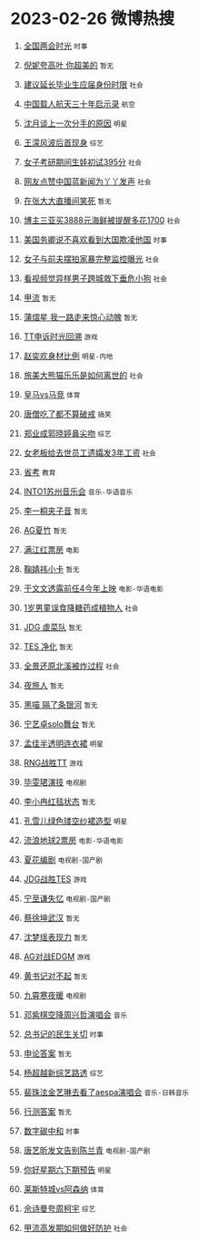 # 2023-02-26 微博热搜 
1. [全国两会时光](https://m.weibo.cn/search?containerid=100103type%3D1%26t%3D10%26q%3D%23%E5%85%A8%E5%9B%BD%E4%B8%A4%E4%BC%9A%E6%97%B6%E5%85%89%23&stream_entry_id=51&isnewpage=1&extparam=seat%3D1%26stream_entry_id%3D51%26filter_type%3Drealtimehot%26pos%3D0%26cate%3D10103%26dgr%3D0%26c_type%3D51%26display_time%3D1677356517%26pre_seqid%3D167735651768203134141&luicode=10000011&lfid=106003type%3D25%26t%3D3%26disable_hot%3D1%26filter_type%3Drealtimehot) `时事` 

2. [倪妮夸高叶 你超美的](https://m.weibo.cn/search?containerid=100103type%3D1%26t%3D10%26q%3D%E5%80%AA%E5%A6%AE%E5%A4%B8%E9%AB%98%E5%8F%B6+%E4%BD%A0%E8%B6%85%E7%BE%8E%E7%9A%84&stream_entry_id=31&isnewpage=1&extparam=seat%3D1%26q%3D%25E5%2580%25AA%25E5%25A6%25AE%25E5%25A4%25B8%25E9%25AB%2598%25E5%258F%25B6%2520%25E4%25BD%25A0%25E8%25B6%2585%25E7%25BE%258E%25E7%259A%2584%26dgr%3D0%26realpos%3D1%26pos%3D0%26filter_type%3Drealtimehot%26band_rank%3D1%26flag%3D16%26lcate%3D5001%26c_type%3D31%26stream_entry_id%3D31%26cate%3D5001%26display_time%3D1677356517%26pre_seqid%3D167735651768203134141&luicode=10000011&lfid=106003type%3D25%26t%3D3%26disable_hot%3D1%26filter_type%3Drealtimehot) `暂无` 

3. [建议延长毕业生应届身份时限](https://m.weibo.cn/search?containerid=100103type%3D1%26t%3D10%26q%3D%23%E5%BB%BA%E8%AE%AE%E5%BB%B6%E9%95%BF%E6%AF%95%E4%B8%9A%E7%94%9F%E5%BA%94%E5%B1%8A%E8%BA%AB%E4%BB%BD%E6%97%B6%E9%99%90%23&stream_entry_id=31&isnewpage=1&extparam=seat%3D1%26q%3D%2523%25E5%25BB%25BA%25E8%25AE%25AE%25E5%25BB%25B6%25E9%2595%25BF%25E6%25AF%2595%25E4%25B8%259A%25E7%2594%259F%25E5%25BA%2594%25E5%25B1%258A%25E8%25BA%25AB%25E4%25BB%25BD%25E6%2597%25B6%25E9%2599%2590%2523%26dgr%3D0%26realpos%3D2%26pos%3D1%26filter_type%3Drealtimehot%26band_rank%3D2%26flag%3D0%26lcate%3D5001%26c_type%3D31%26stream_entry_id%3D31%26cate%3D5001%26display_time%3D1677356517%26pre_seqid%3D167735651768203134141&luicode=10000011&lfid=106003type%3D25%26t%3D3%26disable_hot%3D1%26filter_type%3Drealtimehot) `社会` 

4. [中国载人航天三十年启示录](https://m.weibo.cn/search?containerid=100103type%3D1%26t%3D10%26q%3D%23%E4%B8%AD%E5%9B%BD%E8%BD%BD%E4%BA%BA%E8%88%AA%E5%A4%A9%E4%B8%89%E5%8D%81%E5%B9%B4%E5%90%AF%E7%A4%BA%E5%BD%95%23&stream_entry_id=31&isnewpage=1&extparam=seat%3D1%26q%3D%2523%25E4%25B8%25AD%25E5%259B%25BD%25E8%25BD%25BD%25E4%25BA%25BA%25E8%2588%25AA%25E5%25A4%25A9%25E4%25B8%2589%25E5%258D%2581%25E5%25B9%25B4%25E5%2590%25AF%25E7%25A4%25BA%25E5%25BD%2595%2523%26dgr%3D0%26realpos%3D3%26pos%3D2%26filter_type%3Drealtimehot%26band_rank%3D3%26flag%3D0%26lcate%3D5001%26c_type%3D31%26stream_entry_id%3D31%26cate%3D5001%26display_time%3D1677356517%26pre_seqid%3D167735651768203134141&luicode=10000011&lfid=106003type%3D25%26t%3D3%26disable_hot%3D1%26filter_type%3Drealtimehot) `航空` 

5. [沈月谈上一次分手的原因](https://m.weibo.cn/search?containerid=100103type%3D1%26t%3D10%26q%3D%23%E6%B2%88%E6%9C%88%E8%B0%88%E4%B8%8A%E4%B8%80%E6%AC%A1%E5%88%86%E6%89%8B%E7%9A%84%E5%8E%9F%E5%9B%A0%23&stream_entry_id=31&isnewpage=1&extparam=seat%3D1%26q%3D%2523%25E6%25B2%2588%25E6%259C%2588%25E8%25B0%2588%25E4%25B8%258A%25E4%25B8%2580%25E6%25AC%25A1%25E5%2588%2586%25E6%2589%258B%25E7%259A%2584%25E5%258E%259F%25E5%259B%25A0%2523%26dgr%3D0%26realpos%3D4%26pos%3D3%26filter_type%3Drealtimehot%26band_rank%3D4%26flag%3D0%26lcate%3D5001%26c_type%3D31%26stream_entry_id%3D31%26cate%3D5001%26display_time%3D1677356517%26pre_seqid%3D167735651768203134141&luicode=10000011&lfid=106003type%3D25%26t%3D3%26disable_hot%3D1%26filter_type%3Drealtimehot) `明星` 

6. [王濛风波后首现身](https://m.weibo.cn/search?containerid=100103type%3D1%26t%3D10%26q%3D%23%E7%8E%8B%E6%BF%9B%E9%A3%8E%E6%B3%A2%E5%90%8E%E9%A6%96%E7%8E%B0%E8%BA%AB%23&stream_entry_id=31&isnewpage=1&extparam=seat%3D1%26q%3D%2523%25E7%258E%258B%25E6%25BF%259B%25E9%25A3%258E%25E6%25B3%25A2%25E5%2590%258E%25E9%25A6%2596%25E7%258E%25B0%25E8%25BA%25AB%2523%26dgr%3D0%26realpos%3D5%26pos%3D4%26filter_type%3Drealtimehot%26band_rank%3D5%26flag%3D0%26lcate%3D5001%26c_type%3D31%26stream_entry_id%3D31%26cate%3D5001%26display_time%3D1677356517%26pre_seqid%3D167735651768203134141&luicode=10000011&lfid=106003type%3D25%26t%3D3%26disable_hot%3D1%26filter_type%3Drealtimehot) `综艺` 

7. [女子考研期间生娃初试395分](https://m.weibo.cn/search?containerid=100103type%3D1%26t%3D10%26q%3D%23%E5%A5%B3%E5%AD%90%E8%80%83%E7%A0%94%E6%9C%9F%E9%97%B4%E7%94%9F%E5%A8%83%E5%88%9D%E8%AF%95395%E5%88%86%23&stream_entry_id=31&isnewpage=1&extparam=seat%3D1%26q%3D%2523%25E5%25A5%25B3%25E5%25AD%2590%25E8%2580%2583%25E7%25A0%2594%25E6%259C%259F%25E9%2597%25B4%25E7%2594%259F%25E5%25A8%2583%25E5%2588%259D%25E8%25AF%2595395%25E5%2588%2586%2523%26dgr%3D0%26realpos%3D6%26pos%3D5%26filter_type%3Drealtimehot%26band_rank%3D6%26flag%3D0%26lcate%3D5001%26c_type%3D31%26stream_entry_id%3D31%26cate%3D5001%26display_time%3D1677356517%26pre_seqid%3D167735651768203134141&luicode=10000011&lfid=106003type%3D25%26t%3D3%26disable_hot%3D1%26filter_type%3Drealtimehot) `社会` 

8. [网友点赞中国蓝新闻为丫丫发声](https://m.weibo.cn/search?containerid=100103type%3D1%26t%3D10%26q%3D%23%E7%BD%91%E5%8F%8B%E7%82%B9%E8%B5%9E%E4%B8%AD%E5%9B%BD%E8%93%9D%E6%96%B0%E9%97%BB%E4%B8%BA%E4%B8%AB%E4%B8%AB%E5%8F%91%E5%A3%B0%23&stream_entry_id=31&isnewpage=1&extparam=seat%3D1%26q%3D%2523%25E7%25BD%2591%25E5%258F%258B%25E7%2582%25B9%25E8%25B5%259E%25E4%25B8%25AD%25E5%259B%25BD%25E8%2593%259D%25E6%2596%25B0%25E9%2597%25BB%25E4%25B8%25BA%25E4%25B8%25AB%25E4%25B8%25AB%25E5%258F%2591%25E5%25A3%25B0%2523%26dgr%3D0%26realpos%3D7%26pos%3D6%26filter_type%3Drealtimehot%26band_rank%3D7%26flag%3D0%26lcate%3D5001%26c_type%3D31%26stream_entry_id%3D31%26cate%3D5001%26display_time%3D1677356517%26pre_seqid%3D167735651768203134141&luicode=10000011&lfid=106003type%3D25%26t%3D3%26disable_hot%3D1%26filter_type%3Drealtimehot) `社会` 

9. [在张大大直播间笑死](https://m.weibo.cn/search?containerid=100103type%3D1%26t%3D10%26q%3D%E5%9C%A8%E5%BC%A0%E5%A4%A7%E5%A4%A7%E7%9B%B4%E6%92%AD%E9%97%B4%E7%AC%91%E6%AD%BB&stream_entry_id=31&isnewpage=1&extparam=seat%3D1%26q%3D%25E5%259C%25A8%25E5%25BC%25A0%25E5%25A4%25A7%25E5%25A4%25A7%25E7%259B%25B4%25E6%2592%25AD%25E9%2597%25B4%25E7%25AC%2591%25E6%25AD%25BB%26dgr%3D0%26realpos%3D8%26pos%3D7%26filter_type%3Drealtimehot%26band_rank%3D8%26flag%3D0%26lcate%3D5001%26c_type%3D31%26stream_entry_id%3D31%26cate%3D5001%26display_time%3D1677356517%26pre_seqid%3D167735651768203134141&luicode=10000011&lfid=106003type%3D25%26t%3D3%26disable_hot%3D1%26filter_type%3Drealtimehot) `暂无` 

10. [博主三亚买3888元海鲜被提醒多花1700](https://m.weibo.cn/search?containerid=100103type%3D1%26t%3D10%26q%3D%23%E5%8D%9A%E4%B8%BB%E4%B8%89%E4%BA%9A%E4%B9%B03888%E5%85%83%E6%B5%B7%E9%B2%9C%E8%A2%AB%E6%8F%90%E9%86%92%E5%A4%9A%E8%8A%B11700%23&stream_entry_id=31&isnewpage=1&extparam=seat%3D1%26q%3D%2523%25E5%258D%259A%25E4%25B8%25BB%25E4%25B8%2589%25E4%25BA%259A%25E4%25B9%25B03888%25E5%2585%2583%25E6%25B5%25B7%25E9%25B2%259C%25E8%25A2%25AB%25E6%258F%2590%25E9%2586%2592%25E5%25A4%259A%25E8%258A%25B11700%2523%26dgr%3D0%26realpos%3D9%26pos%3D8%26filter_type%3Drealtimehot%26band_rank%3D9%26flag%3D0%26lcate%3D5001%26c_type%3D31%26stream_entry_id%3D31%26cate%3D5001%26display_time%3D1677356517%26pre_seqid%3D167735651768203134141&luicode=10000011&lfid=106003type%3D25%26t%3D3%26disable_hot%3D1%26filter_type%3Drealtimehot) `社会` 

11. [美国务卿说不喜欢看到大国欺凌他国](https://m.weibo.cn/search?containerid=100103type%3D1%26t%3D10%26q%3D%23%E7%BE%8E%E5%9B%BD%E5%8A%A1%E5%8D%BF%E8%AF%B4%E4%B8%8D%E5%96%9C%E6%AC%A2%E7%9C%8B%E5%88%B0%E5%A4%A7%E5%9B%BD%E6%AC%BA%E5%87%8C%E4%BB%96%E5%9B%BD%23&stream_entry_id=31&isnewpage=1&extparam=seat%3D1%26q%3D%2523%25E7%25BE%258E%25E5%259B%25BD%25E5%258A%25A1%25E5%258D%25BF%25E8%25AF%25B4%25E4%25B8%258D%25E5%2596%259C%25E6%25AC%25A2%25E7%259C%258B%25E5%2588%25B0%25E5%25A4%25A7%25E5%259B%25BD%25E6%25AC%25BA%25E5%2587%258C%25E4%25BB%2596%25E5%259B%25BD%2523%26dgr%3D0%26realpos%3D10%26pos%3D9%26filter_type%3Drealtimehot%26band_rank%3D10%26flag%3D0%26lcate%3D5001%26c_type%3D31%26stream_entry_id%3D31%26cate%3D5001%26display_time%3D1677356517%26pre_seqid%3D167735651768203134141&luicode=10000011&lfid=106003type%3D25%26t%3D3%26disable_hot%3D1%26filter_type%3Drealtimehot) `时事` 

12. [女子与前夫摆拍家暴完整监控曝光](https://m.weibo.cn/search?containerid=100103type%3D1%26t%3D10%26q%3D%23%E5%A5%B3%E5%AD%90%E4%B8%8E%E5%89%8D%E5%A4%AB%E6%91%86%E6%8B%8D%E5%AE%B6%E6%9A%B4%E5%AE%8C%E6%95%B4%E7%9B%91%E6%8E%A7%E6%9B%9D%E5%85%89%23&stream_entry_id=31&isnewpage=1&extparam=seat%3D1%26q%3D%2523%25E5%25A5%25B3%25E5%25AD%2590%25E4%25B8%258E%25E5%2589%258D%25E5%25A4%25AB%25E6%2591%2586%25E6%258B%258D%25E5%25AE%25B6%25E6%259A%25B4%25E5%25AE%258C%25E6%2595%25B4%25E7%259B%2591%25E6%258E%25A7%25E6%259B%259D%25E5%2585%2589%2523%26dgr%3D0%26realpos%3D11%26pos%3D10%26filter_type%3Drealtimehot%26band_rank%3D11%26flag%3D0%26lcate%3D5001%26c_type%3D31%26stream_entry_id%3D31%26cate%3D5001%26display_time%3D1677356517%26pre_seqid%3D167735651768203134141&luicode=10000011&lfid=106003type%3D25%26t%3D3%26disable_hot%3D1%26filter_type%3Drealtimehot) `社会` 

13. [看视频觉异样男子跨城救下垂危小狗](https://m.weibo.cn/search?containerid=100103type%3D1%26t%3D10%26q%3D%23%E7%9C%8B%E8%A7%86%E9%A2%91%E8%A7%89%E5%BC%82%E6%A0%B7%E7%94%B7%E5%AD%90%E8%B7%A8%E5%9F%8E%E6%95%91%E4%B8%8B%E5%9E%82%E5%8D%B1%E5%B0%8F%E7%8B%97%23&stream_entry_id=31&isnewpage=1&extparam=seat%3D1%26q%3D%2523%25E7%259C%258B%25E8%25A7%2586%25E9%25A2%2591%25E8%25A7%2589%25E5%25BC%2582%25E6%25A0%25B7%25E7%2594%25B7%25E5%25AD%2590%25E8%25B7%25A8%25E5%259F%258E%25E6%2595%2591%25E4%25B8%258B%25E5%259E%2582%25E5%258D%25B1%25E5%25B0%258F%25E7%258B%2597%2523%26dgr%3D0%26realpos%3D12%26pos%3D11%26filter_type%3Drealtimehot%26band_rank%3D12%26flag%3D0%26lcate%3D5001%26c_type%3D31%26stream_entry_id%3D31%26cate%3D5001%26display_time%3D1677356517%26pre_seqid%3D167735651768203134141&luicode=10000011&lfid=106003type%3D25%26t%3D3%26disable_hot%3D1%26filter_type%3Drealtimehot) `社会` 

14. [甲流](https://m.weibo.cn/search?containerid=100103type%3D1%26t%3D10%26q%3D%23%E7%94%B2%E6%B5%81%23&stream_entry_id=31&isnewpage=1&extparam=seat%3D1%26q%3D%2523%25E7%2594%25B2%25E6%25B5%2581%2523%26dgr%3D0%26realpos%3D13%26pos%3D12%26filter_type%3Drealtimehot%26band_rank%3D13%26flag%3D0%26lcate%3D5001%26c_type%3D31%26stream_entry_id%3D31%26cate%3D5001%26display_time%3D1677356517%26pre_seqid%3D167735651768203134141&luicode=10000011&lfid=106003type%3D25%26t%3D3%26disable_hot%3D1%26filter_type%3Drealtimehot) `暂无` 

15. [蒲熠星 我一路走来惊心动魄](https://m.weibo.cn/search?containerid=100103type%3D1%26t%3D10%26q%3D%E8%92%B2%E7%86%A0%E6%98%9F+%E6%88%91%E4%B8%80%E8%B7%AF%E8%B5%B0%E6%9D%A5%E6%83%8A%E5%BF%83%E5%8A%A8%E9%AD%84&stream_entry_id=31&isnewpage=1&extparam=seat%3D1%26q%3D%25E8%2592%25B2%25E7%2586%25A0%25E6%2598%259F%2520%25E6%2588%2591%25E4%25B8%2580%25E8%25B7%25AF%25E8%25B5%25B0%25E6%259D%25A5%25E6%2583%258A%25E5%25BF%2583%25E5%258A%25A8%25E9%25AD%2584%26dgr%3D0%26realpos%3D14%26pos%3D13%26filter_type%3Drealtimehot%26band_rank%3D14%26flag%3D0%26lcate%3D5001%26c_type%3D31%26stream_entry_id%3D31%26cate%3D5001%26display_time%3D1677356517%26pre_seqid%3D167735651768203134141&luicode=10000011&lfid=106003type%3D25%26t%3D3%26disable_hot%3D1%26filter_type%3Drealtimehot) `暂无` 

16. [TT申诉时光回溯](https://m.weibo.cn/search?containerid=100103type%3D1%26t%3D10%26q%3D%23TT%E7%94%B3%E8%AF%89%E6%97%B6%E5%85%89%E5%9B%9E%E6%BA%AF%23&stream_entry_id=31&isnewpage=1&extparam=seat%3D1%26q%3D%2523TT%25E7%2594%25B3%25E8%25AF%2589%25E6%2597%25B6%25E5%2585%2589%25E5%259B%259E%25E6%25BA%25AF%2523%26dgr%3D0%26realpos%3D15%26pos%3D14%26filter_type%3Drealtimehot%26band_rank%3D15%26flag%3D0%26lcate%3D5001%26c_type%3D31%26stream_entry_id%3D31%26cate%3D5001%26display_time%3D1677356517%26pre_seqid%3D167735651768203134141&luicode=10000011&lfid=106003type%3D25%26t%3D3%26disable_hot%3D1%26filter_type%3Drealtimehot) `游戏` 

17. [赵奕欢身材比例](https://m.weibo.cn/search?containerid=100103type%3D1%26t%3D10%26q%3D%23%E8%B5%B5%E5%A5%95%E6%AC%A2%E8%BA%AB%E6%9D%90%E6%AF%94%E4%BE%8B%23&stream_entry_id=31&isnewpage=1&extparam=seat%3D1%26q%3D%2523%25E8%25B5%25B5%25E5%25A5%2595%25E6%25AC%25A2%25E8%25BA%25AB%25E6%259D%2590%25E6%25AF%2594%25E4%25BE%258B%2523%26dgr%3D0%26realpos%3D16%26pos%3D15%26filter_type%3Drealtimehot%26band_rank%3D16%26flag%3D0%26lcate%3D5001%26c_type%3D31%26stream_entry_id%3D31%26cate%3D5001%26display_time%3D1677356517%26pre_seqid%3D167735651768203134141&luicode=10000011&lfid=106003type%3D25%26t%3D3%26disable_hot%3D1%26filter_type%3Drealtimehot) `明星-内地` 

18. [旅美大熊猫乐乐是如何离世的](https://m.weibo.cn/search?containerid=100103type%3D1%26t%3D10%26q%3D%23%E6%97%85%E7%BE%8E%E5%A4%A7%E7%86%8A%E7%8C%AB%E4%B9%90%E4%B9%90%E6%98%AF%E5%A6%82%E4%BD%95%E7%A6%BB%E4%B8%96%E7%9A%84%23&stream_entry_id=31&isnewpage=1&extparam=seat%3D1%26q%3D%2523%25E6%2597%2585%25E7%25BE%258E%25E5%25A4%25A7%25E7%2586%258A%25E7%258C%25AB%25E4%25B9%2590%25E4%25B9%2590%25E6%2598%25AF%25E5%25A6%2582%25E4%25BD%2595%25E7%25A6%25BB%25E4%25B8%2596%25E7%259A%2584%2523%26dgr%3D0%26realpos%3D17%26pos%3D16%26filter_type%3Drealtimehot%26band_rank%3D17%26flag%3D0%26lcate%3D5001%26c_type%3D31%26stream_entry_id%3D31%26cate%3D5001%26display_time%3D1677356517%26pre_seqid%3D167735651768203134141&luicode=10000011&lfid=106003type%3D25%26t%3D3%26disable_hot%3D1%26filter_type%3Drealtimehot) `社会` 

19. [皇马vs马竞](https://m.weibo.cn/search?containerid=100103type%3D1%26t%3D10%26q%3D%23%E7%9A%87%E9%A9%ACvs%E9%A9%AC%E7%AB%9E%23&stream_entry_id=31&isnewpage=1&extparam=seat%3D1%26q%3D%2523%25E7%259A%2587%25E9%25A9%25ACvs%25E9%25A9%25AC%25E7%25AB%259E%2523%26dgr%3D0%26realpos%3D18%26pos%3D17%26filter_type%3Drealtimehot%26band_rank%3D18%26flag%3D0%26lcate%3D5001%26c_type%3D31%26stream_entry_id%3D31%26cate%3D5001%26display_time%3D1677356517%26pre_seqid%3D167735651768203134141&luicode=10000011&lfid=106003type%3D25%26t%3D3%26disable_hot%3D1%26filter_type%3Drealtimehot) `体育` 

20. [唐僧吃了都不算破戒](https://m.weibo.cn/search?containerid=100103type%3D1%26t%3D10%26q%3D%23%E5%94%90%E5%83%A7%E5%90%83%E4%BA%86%E9%83%BD%E4%B8%8D%E7%AE%97%E7%A0%B4%E6%88%92%23&stream_entry_id=31&isnewpage=1&extparam=seat%3D1%26q%3D%2523%25E5%2594%2590%25E5%2583%25A7%25E5%2590%2583%25E4%25BA%2586%25E9%2583%25BD%25E4%25B8%258D%25E7%25AE%2597%25E7%25A0%25B4%25E6%2588%2592%2523%26dgr%3D0%26realpos%3D19%26pos%3D18%26filter_type%3Drealtimehot%26band_rank%3D19%26flag%3D0%26lcate%3D5001%26c_type%3D31%26stream_entry_id%3D31%26cate%3D5001%26display_time%3D1677356517%26pre_seqid%3D167735651768203134141&luicode=10000011&lfid=106003type%3D25%26t%3D3%26disable_hot%3D1%26filter_type%3Drealtimehot) `搞笑` 

21. [郑业成郭晓婷鼻尖吻](https://m.weibo.cn/search?containerid=100103type%3D1%26t%3D10%26q%3D%23%E9%83%91%E4%B8%9A%E6%88%90%E9%83%AD%E6%99%93%E5%A9%B7%E9%BC%BB%E5%B0%96%E5%90%BB%23&stream_entry_id=31&isnewpage=1&extparam=seat%3D1%26q%3D%2523%25E9%2583%2591%25E4%25B8%259A%25E6%2588%2590%25E9%2583%25AD%25E6%2599%2593%25E5%25A9%25B7%25E9%25BC%25BB%25E5%25B0%2596%25E5%2590%25BB%2523%26dgr%3D0%26realpos%3D20%26pos%3D19%26filter_type%3Drealtimehot%26band_rank%3D20%26flag%3D0%26lcate%3D5001%26c_type%3D31%26stream_entry_id%3D31%26cate%3D5001%26display_time%3D1677356517%26pre_seqid%3D167735651768203134141&luicode=10000011&lfid=106003type%3D25%26t%3D3%26disable_hot%3D1%26filter_type%3Drealtimehot) `综艺` 

22. [女老板给去世员工遗孀发3年工资](https://m.weibo.cn/search?containerid=100103type%3D1%26t%3D10%26q%3D%23%E5%A5%B3%E8%80%81%E6%9D%BF%E7%BB%99%E5%8E%BB%E4%B8%96%E5%91%98%E5%B7%A5%E9%81%97%E5%AD%80%E5%8F%913%E5%B9%B4%E5%B7%A5%E8%B5%84%23&stream_entry_id=31&isnewpage=1&extparam=seat%3D1%26q%3D%2523%25E5%25A5%25B3%25E8%2580%2581%25E6%259D%25BF%25E7%25BB%2599%25E5%258E%25BB%25E4%25B8%2596%25E5%2591%2598%25E5%25B7%25A5%25E9%2581%2597%25E5%25AD%2580%25E5%258F%25913%25E5%25B9%25B4%25E5%25B7%25A5%25E8%25B5%2584%2523%26dgr%3D0%26realpos%3D21%26pos%3D20%26filter_type%3Drealtimehot%26band_rank%3D21%26flag%3D0%26lcate%3D5001%26c_type%3D31%26stream_entry_id%3D31%26cate%3D5001%26display_time%3D1677356517%26pre_seqid%3D167735651768203134141&luicode=10000011&lfid=106003type%3D25%26t%3D3%26disable_hot%3D1%26filter_type%3Drealtimehot) `社会` 

23. [省考](https://m.weibo.cn/search?containerid=100103type%3D1%26t%3D10%26q%3D%E7%9C%81%E8%80%83&stream_entry_id=31&isnewpage=1&extparam=seat%3D1%26q%3D%25E7%259C%2581%25E8%2580%2583%26dgr%3D0%26realpos%3D22%26pos%3D21%26filter_type%3Drealtimehot%26band_rank%3D22%26flag%3D0%26lcate%3D5001%26c_type%3D31%26stream_entry_id%3D31%26cate%3D5001%26display_time%3D1677356517%26pre_seqid%3D167735651768203134141&luicode=10000011&lfid=106003type%3D25%26t%3D3%26disable_hot%3D1%26filter_type%3Drealtimehot) `教育` 

24. [INTO1苏州音乐会](https://m.weibo.cn/search?containerid=100103type%3D1%26t%3D10%26q%3D%23INTO1%E8%8B%8F%E5%B7%9E%E9%9F%B3%E4%B9%90%E4%BC%9A%23&stream_entry_id=31&isnewpage=1&extparam=seat%3D1%26q%3D%2523INTO1%25E8%258B%258F%25E5%25B7%259E%25E9%259F%25B3%25E4%25B9%2590%25E4%25BC%259A%2523%26dgr%3D0%26realpos%3D23%26pos%3D22%26filter_type%3Drealtimehot%26band_rank%3D23%26flag%3D0%26lcate%3D5001%26c_type%3D31%26stream_entry_id%3D31%26cate%3D5001%26display_time%3D1677356517%26pre_seqid%3D167735651768203134141&luicode=10000011&lfid=106003type%3D25%26t%3D3%26disable_hot%3D1%26filter_type%3Drealtimehot) `音乐-华语音乐` 

25. [李一桐夹子音](https://m.weibo.cn/search?containerid=100103type%3D1%26t%3D10%26q%3D%E6%9D%8E%E4%B8%80%E6%A1%90%E5%A4%B9%E5%AD%90%E9%9F%B3&stream_entry_id=31&isnewpage=1&extparam=seat%3D1%26q%3D%25E6%259D%258E%25E4%25B8%2580%25E6%25A1%2590%25E5%25A4%25B9%25E5%25AD%2590%25E9%259F%25B3%26dgr%3D0%26realpos%3D24%26pos%3D23%26filter_type%3Drealtimehot%26band_rank%3D24%26flag%3D0%26lcate%3D5001%26c_type%3D31%26stream_entry_id%3D31%26cate%3D5001%26display_time%3D1677356517%26pre_seqid%3D167735651768203134141&luicode=10000011&lfid=106003type%3D25%26t%3D3%26disable_hot%3D1%26filter_type%3Drealtimehot) `暂无` 

26. [AG夏竹](https://m.weibo.cn/search?containerid=100103type%3D1%26t%3D10%26q%3DAG%E5%A4%8F%E7%AB%B9&stream_entry_id=31&isnewpage=1&extparam=seat%3D1%26q%3DAG%25E5%25A4%258F%25E7%25AB%25B9%26dgr%3D0%26realpos%3D25%26pos%3D24%26filter_type%3Drealtimehot%26band_rank%3D25%26flag%3D0%26lcate%3D5001%26c_type%3D31%26stream_entry_id%3D31%26cate%3D5001%26display_time%3D1677356517%26pre_seqid%3D167735651768203134141&luicode=10000011&lfid=106003type%3D25%26t%3D3%26disable_hot%3D1%26filter_type%3Drealtimehot) `暂无` 

27. [满江红票房](https://m.weibo.cn/search?containerid=100103type%3D1%26t%3D10%26q%3D%23%E6%BB%A1%E6%B1%9F%E7%BA%A2%E7%A5%A8%E6%88%BF%23&stream_entry_id=31&isnewpage=1&extparam=seat%3D1%26q%3D%2523%25E6%25BB%25A1%25E6%25B1%259F%25E7%25BA%25A2%25E7%25A5%25A8%25E6%2588%25BF%2523%26dgr%3D0%26realpos%3D26%26pos%3D25%26filter_type%3Drealtimehot%26band_rank%3D26%26flag%3D0%26lcate%3D5001%26c_type%3D31%26stream_entry_id%3D31%26cate%3D5001%26display_time%3D1677356517%26pre_seqid%3D167735651768203134141&luicode=10000011&lfid=106003type%3D25%26t%3D3%26disable_hot%3D1%26filter_type%3Drealtimehot) `电影` 

28. [鞠婧祎小卡](https://m.weibo.cn/search?containerid=100103type%3D1%26t%3D10%26q%3D%E9%9E%A0%E5%A9%A7%E7%A5%8E%E5%B0%8F%E5%8D%A1&stream_entry_id=31&isnewpage=1&extparam=seat%3D1%26q%3D%25E9%259E%25A0%25E5%25A9%25A7%25E7%25A5%258E%25E5%25B0%258F%25E5%258D%25A1%26dgr%3D0%26realpos%3D27%26pos%3D26%26filter_type%3Drealtimehot%26band_rank%3D27%26flag%3D0%26lcate%3D5001%26c_type%3D31%26stream_entry_id%3D31%26cate%3D5001%26display_time%3D1677356517%26pre_seqid%3D167735651768203134141&luicode=10000011&lfid=106003type%3D25%26t%3D3%26disable_hot%3D1%26filter_type%3Drealtimehot) `暂无` 

29. [于文文透露前任4今年上映](https://m.weibo.cn/search?containerid=100103type%3D1%26t%3D10%26q%3D%23%E4%BA%8E%E6%96%87%E6%96%87%E9%80%8F%E9%9C%B2%E5%89%8D%E4%BB%BB4%E4%BB%8A%E5%B9%B4%E4%B8%8A%E6%98%A0%23&stream_entry_id=31&isnewpage=1&extparam=seat%3D1%26q%3D%2523%25E4%25BA%258E%25E6%2596%2587%25E6%2596%2587%25E9%2580%258F%25E9%259C%25B2%25E5%2589%258D%25E4%25BB%25BB4%25E4%25BB%258A%25E5%25B9%25B4%25E4%25B8%258A%25E6%2598%25A0%2523%26dgr%3D0%26realpos%3D28%26pos%3D27%26filter_type%3Drealtimehot%26band_rank%3D28%26flag%3D0%26lcate%3D5001%26c_type%3D31%26stream_entry_id%3D31%26cate%3D5001%26display_time%3D1677356517%26pre_seqid%3D167735651768203134141&luicode=10000011&lfid=106003type%3D25%26t%3D3%26disable_hot%3D1%26filter_type%3Drealtimehot) `电影-华语电影` 

30. [1岁男童误食降糖药成植物人](https://m.weibo.cn/search?containerid=100103type%3D1%26t%3D10%26q%3D%231%E5%B2%81%E7%94%B7%E7%AB%A5%E8%AF%AF%E9%A3%9F%E9%99%8D%E7%B3%96%E8%8D%AF%E6%88%90%E6%A4%8D%E7%89%A9%E4%BA%BA%23&stream_entry_id=31&isnewpage=1&extparam=seat%3D1%26q%3D%25231%25E5%25B2%2581%25E7%2594%25B7%25E7%25AB%25A5%25E8%25AF%25AF%25E9%25A3%259F%25E9%2599%258D%25E7%25B3%2596%25E8%258D%25AF%25E6%2588%2590%25E6%25A4%258D%25E7%2589%25A9%25E4%25BA%25BA%2523%26dgr%3D0%26realpos%3D29%26pos%3D28%26filter_type%3Drealtimehot%26band_rank%3D29%26flag%3D0%26lcate%3D5001%26c_type%3D31%26stream_entry_id%3D31%26cate%3D5001%26display_time%3D1677356517%26pre_seqid%3D167735651768203134141&luicode=10000011&lfid=106003type%3D25%26t%3D3%26disable_hot%3D1%26filter_type%3Drealtimehot) `社会` 

31. [JDG 虐菜队](https://m.weibo.cn/search?containerid=100103type%3D1%26t%3D10%26q%3DJDG+%E8%99%90%E8%8F%9C%E9%98%9F&stream_entry_id=31&isnewpage=1&extparam=seat%3D1%26q%3DJDG%2520%25E8%2599%2590%25E8%258F%259C%25E9%2598%259F%26dgr%3D0%26realpos%3D30%26pos%3D29%26filter_type%3Drealtimehot%26band_rank%3D30%26flag%3D0%26lcate%3D5001%26c_type%3D31%26stream_entry_id%3D31%26cate%3D5001%26display_time%3D1677356517%26pre_seqid%3D167735651768203134141&luicode=10000011&lfid=106003type%3D25%26t%3D3%26disable_hot%3D1%26filter_type%3Drealtimehot) `暂无` 

32. [TES 净化](https://m.weibo.cn/search?containerid=100103type%3D1%26t%3D10%26q%3DTES+%E5%87%80%E5%8C%96&stream_entry_id=31&isnewpage=1&extparam=seat%3D1%26q%3DTES%2520%25E5%2587%2580%25E5%258C%2596%26dgr%3D0%26realpos%3D31%26pos%3D30%26filter_type%3Drealtimehot%26band_rank%3D31%26flag%3D0%26lcate%3D5001%26c_type%3D31%26stream_entry_id%3D31%26cate%3D5001%26display_time%3D1677356517%26pre_seqid%3D167735651768203134141&luicode=10000011&lfid=106003type%3D25%26t%3D3%26disable_hot%3D1%26filter_type%3Drealtimehot) `暂无` 

33. [全景还原北溪被炸过程](https://m.weibo.cn/search?containerid=100103type%3D1%26t%3D10%26q%3D%23%E5%85%A8%E6%99%AF%E8%BF%98%E5%8E%9F%E5%8C%97%E6%BA%AA%E8%A2%AB%E7%82%B8%E8%BF%87%E7%A8%8B%23&stream_entry_id=31&isnewpage=1&extparam=seat%3D1%26q%3D%2523%25E5%2585%25A8%25E6%2599%25AF%25E8%25BF%2598%25E5%258E%259F%25E5%258C%2597%25E6%25BA%25AA%25E8%25A2%25AB%25E7%2582%25B8%25E8%25BF%2587%25E7%25A8%258B%2523%26dgr%3D0%26realpos%3D32%26pos%3D31%26filter_type%3Drealtimehot%26band_rank%3D32%26flag%3D0%26lcate%3D5001%26c_type%3D31%26stream_entry_id%3D31%26cate%3D5001%26display_time%3D1677356517%26pre_seqid%3D167735651768203134141&luicode=10000011&lfid=106003type%3D25%26t%3D3%26disable_hot%3D1%26filter_type%3Drealtimehot) `社会` 

34. [夜旅人](https://m.weibo.cn/search?containerid=100103type%3D1%26t%3D10%26q%3D%E5%A4%9C%E6%97%85%E4%BA%BA&stream_entry_id=31&isnewpage=1&extparam=seat%3D1%26q%3D%25E5%25A4%259C%25E6%2597%2585%25E4%25BA%25BA%26dgr%3D0%26realpos%3D33%26pos%3D32%26filter_type%3Drealtimehot%26band_rank%3D33%26flag%3D0%26lcate%3D5001%26c_type%3D31%26stream_entry_id%3D31%26cate%3D5001%26display_time%3D1677356517%26pre_seqid%3D167735651768203134141&luicode=10000011&lfid=106003type%3D25%26t%3D3%26disable_hot%3D1%26filter_type%3Drealtimehot) `暂无` 

35. [黑喵 隔了条银河](https://m.weibo.cn/search?containerid=100103type%3D1%26t%3D10%26q%3D%E9%BB%91%E5%96%B5+%E9%9A%94%E4%BA%86%E6%9D%A1%E9%93%B6%E6%B2%B3&stream_entry_id=31&isnewpage=1&extparam=seat%3D1%26q%3D%25E9%25BB%2591%25E5%2596%25B5%2520%25E9%259A%2594%25E4%25BA%2586%25E6%259D%25A1%25E9%2593%25B6%25E6%25B2%25B3%26dgr%3D0%26realpos%3D34%26pos%3D33%26filter_type%3Drealtimehot%26band_rank%3D34%26flag%3D0%26lcate%3D5001%26c_type%3D31%26stream_entry_id%3D31%26cate%3D5001%26display_time%3D1677356517%26pre_seqid%3D167735651768203134141&luicode=10000011&lfid=106003type%3D25%26t%3D3%26disable_hot%3D1%26filter_type%3Drealtimehot) `暂无` 

36. [宁艺卓solo舞台](https://m.weibo.cn/search?containerid=100103type%3D1%26t%3D10%26q%3D%23%E5%AE%81%E8%89%BA%E5%8D%93solo%E8%88%9E%E5%8F%B0%23&stream_entry_id=31&isnewpage=1&extparam=seat%3D1%26q%3D%2523%25E5%25AE%2581%25E8%2589%25BA%25E5%258D%2593solo%25E8%2588%259E%25E5%258F%25B0%2523%26dgr%3D0%26realpos%3D35%26pos%3D34%26filter_type%3Drealtimehot%26band_rank%3D35%26flag%3D0%26lcate%3D5001%26c_type%3D31%26stream_entry_id%3D31%26cate%3D5001%26display_time%3D1677356517%26pre_seqid%3D167735651768203134141&luicode=10000011&lfid=106003type%3D25%26t%3D3%26disable_hot%3D1%26filter_type%3Drealtimehot) `暂无` 

37. [孟佳半透明连衣裙](https://m.weibo.cn/search?containerid=100103type%3D1%26t%3D10%26q%3D%23%E5%AD%9F%E4%BD%B3%E5%8D%8A%E9%80%8F%E6%98%8E%E8%BF%9E%E8%A1%A3%E8%A3%99%23&stream_entry_id=31&isnewpage=1&extparam=seat%3D1%26q%3D%2523%25E5%25AD%259F%25E4%25BD%25B3%25E5%258D%258A%25E9%2580%258F%25E6%2598%258E%25E8%25BF%259E%25E8%25A1%25A3%25E8%25A3%2599%2523%26dgr%3D0%26realpos%3D36%26pos%3D35%26filter_type%3Drealtimehot%26band_rank%3D36%26flag%3D0%26lcate%3D5001%26c_type%3D31%26stream_entry_id%3D31%26cate%3D5001%26display_time%3D1677356517%26pre_seqid%3D167735651768203134141&luicode=10000011&lfid=106003type%3D25%26t%3D3%26disable_hot%3D1%26filter_type%3Drealtimehot) `明星` 

38. [RNG战胜TT](https://m.weibo.cn/search?containerid=100103type%3D1%26t%3D10%26q%3D%23RNG%E6%88%98%E8%83%9CTT%23&stream_entry_id=31&isnewpage=1&extparam=seat%3D1%26q%3D%2523RNG%25E6%2588%2598%25E8%2583%259CTT%2523%26dgr%3D0%26realpos%3D37%26pos%3D36%26filter_type%3Drealtimehot%26band_rank%3D37%26flag%3D0%26lcate%3D5001%26c_type%3D31%26stream_entry_id%3D31%26cate%3D5001%26display_time%3D1677356517%26pre_seqid%3D167735651768203134141&luicode=10000011&lfid=106003type%3D25%26t%3D3%26disable_hot%3D1%26filter_type%3Drealtimehot) `游戏` 

39. [毕雯珺演技](https://m.weibo.cn/search?containerid=100103type%3D1%26t%3D10%26q%3D%23%E6%AF%95%E9%9B%AF%E7%8F%BA%E6%BC%94%E6%8A%80%23&stream_entry_id=31&isnewpage=1&extparam=seat%3D1%26q%3D%2523%25E6%25AF%2595%25E9%259B%25AF%25E7%258F%25BA%25E6%25BC%2594%25E6%258A%2580%2523%26dgr%3D0%26realpos%3D38%26pos%3D37%26filter_type%3Drealtimehot%26band_rank%3D38%26flag%3D0%26lcate%3D5001%26c_type%3D31%26stream_entry_id%3D31%26cate%3D5001%26display_time%3D1677356517%26pre_seqid%3D167735651768203134141&luicode=10000011&lfid=106003type%3D25%26t%3D3%26disable_hot%3D1%26filter_type%3Drealtimehot) `电视剧` 

40. [李小冉红毯状态](https://m.weibo.cn/search?containerid=100103type%3D1%26t%3D10%26q%3D%E6%9D%8E%E5%B0%8F%E5%86%89%E7%BA%A2%E6%AF%AF%E7%8A%B6%E6%80%81&stream_entry_id=31&isnewpage=1&extparam=seat%3D1%26q%3D%25E6%259D%258E%25E5%25B0%258F%25E5%2586%2589%25E7%25BA%25A2%25E6%25AF%25AF%25E7%258A%25B6%25E6%2580%2581%26dgr%3D0%26realpos%3D39%26pos%3D38%26filter_type%3Drealtimehot%26band_rank%3D39%26flag%3D0%26lcate%3D5001%26c_type%3D31%26stream_entry_id%3D31%26cate%3D5001%26display_time%3D1677356517%26pre_seqid%3D167735651768203134141&luicode=10000011&lfid=106003type%3D25%26t%3D3%26disable_hot%3D1%26filter_type%3Drealtimehot) `暂无` 

41. [孔雪儿绿色镂空纱裙造型](https://m.weibo.cn/search?containerid=100103type%3D1%26t%3D10%26q%3D%23%E5%AD%94%E9%9B%AA%E5%84%BF%E7%BB%BF%E8%89%B2%E9%95%82%E7%A9%BA%E7%BA%B1%E8%A3%99%E9%80%A0%E5%9E%8B%23&stream_entry_id=31&isnewpage=1&extparam=seat%3D1%26q%3D%2523%25E5%25AD%2594%25E9%259B%25AA%25E5%2584%25BF%25E7%25BB%25BF%25E8%2589%25B2%25E9%2595%2582%25E7%25A9%25BA%25E7%25BA%25B1%25E8%25A3%2599%25E9%2580%25A0%25E5%259E%258B%2523%26dgr%3D0%26realpos%3D40%26pos%3D39%26filter_type%3Drealtimehot%26band_rank%3D40%26flag%3D0%26lcate%3D5001%26c_type%3D31%26stream_entry_id%3D31%26cate%3D5001%26display_time%3D1677356517%26pre_seqid%3D167735651768203134141&luicode=10000011&lfid=106003type%3D25%26t%3D3%26disable_hot%3D1%26filter_type%3Drealtimehot) `明星` 

42. [流浪地球2票房](https://m.weibo.cn/search?containerid=100103type%3D1%26t%3D10%26q%3D%23%E6%B5%81%E6%B5%AA%E5%9C%B0%E7%90%832%E7%A5%A8%E6%88%BF%23&stream_entry_id=31&isnewpage=1&extparam=seat%3D1%26q%3D%2523%25E6%25B5%2581%25E6%25B5%25AA%25E5%259C%25B0%25E7%2590%25832%25E7%25A5%25A8%25E6%2588%25BF%2523%26dgr%3D0%26realpos%3D41%26pos%3D40%26filter_type%3Drealtimehot%26band_rank%3D41%26flag%3D0%26lcate%3D5001%26c_type%3D31%26stream_entry_id%3D31%26cate%3D5001%26display_time%3D1677356517%26pre_seqid%3D167735651768203134141&luicode=10000011&lfid=106003type%3D25%26t%3D3%26disable_hot%3D1%26filter_type%3Drealtimehot) `电影-华语电影` 

43. [夏花编剧](https://m.weibo.cn/search?containerid=100103type%3D1%26t%3D10%26q%3D%23%E5%A4%8F%E8%8A%B1%E7%BC%96%E5%89%A7%23&stream_entry_id=31&isnewpage=1&extparam=seat%3D1%26q%3D%2523%25E5%25A4%258F%25E8%258A%25B1%25E7%25BC%2596%25E5%2589%25A7%2523%26dgr%3D0%26realpos%3D42%26pos%3D41%26filter_type%3Drealtimehot%26band_rank%3D42%26flag%3D0%26lcate%3D5001%26c_type%3D31%26stream_entry_id%3D31%26cate%3D5001%26display_time%3D1677356517%26pre_seqid%3D167735651768203134141&luicode=10000011&lfid=106003type%3D25%26t%3D3%26disable_hot%3D1%26filter_type%3Drealtimehot) `电视剧-国产剧` 

44. [JDG战胜TES](https://m.weibo.cn/search?containerid=100103type%3D1%26t%3D10%26q%3D%23JDG%E6%88%98%E8%83%9CTES%23&stream_entry_id=31&isnewpage=1&extparam=seat%3D1%26q%3D%2523JDG%25E6%2588%2598%25E8%2583%259CTES%2523%26dgr%3D0%26realpos%3D43%26pos%3D42%26filter_type%3Drealtimehot%26band_rank%3D43%26flag%3D0%26lcate%3D5001%26c_type%3D31%26stream_entry_id%3D31%26cate%3D5001%26display_time%3D1677356517%26pre_seqid%3D167735651768203134141&luicode=10000011&lfid=106003type%3D25%26t%3D3%26disable_hot%3D1%26filter_type%3Drealtimehot) `游戏` 

45. [宁至谦失忆](https://m.weibo.cn/search?containerid=100103type%3D1%26t%3D10%26q%3D%23%E5%AE%81%E8%87%B3%E8%B0%A6%E5%A4%B1%E5%BF%86%23&stream_entry_id=31&isnewpage=1&extparam=seat%3D1%26q%3D%2523%25E5%25AE%2581%25E8%2587%25B3%25E8%25B0%25A6%25E5%25A4%25B1%25E5%25BF%2586%2523%26dgr%3D0%26realpos%3D44%26pos%3D43%26filter_type%3Drealtimehot%26band_rank%3D44%26flag%3D0%26lcate%3D5001%26c_type%3D31%26stream_entry_id%3D31%26cate%3D5001%26display_time%3D1677356517%26pre_seqid%3D167735651768203134141&luicode=10000011&lfid=106003type%3D25%26t%3D3%26disable_hot%3D1%26filter_type%3Drealtimehot) `电视剧-国产剧` 

46. [蔡徐坤武汉](https://m.weibo.cn/search?containerid=100103type%3D1%26t%3D10%26q%3D%E8%94%A1%E5%BE%90%E5%9D%A4%E6%AD%A6%E6%B1%89&stream_entry_id=31&isnewpage=1&extparam=seat%3D1%26q%3D%25E8%2594%25A1%25E5%25BE%2590%25E5%259D%25A4%25E6%25AD%25A6%25E6%25B1%2589%26dgr%3D0%26realpos%3D45%26pos%3D44%26filter_type%3Drealtimehot%26band_rank%3D45%26flag%3D0%26lcate%3D5001%26c_type%3D31%26stream_entry_id%3D31%26cate%3D5001%26display_time%3D1677356517%26pre_seqid%3D167735651768203134141&luicode=10000011&lfid=106003type%3D25%26t%3D3%26disable_hot%3D1%26filter_type%3Drealtimehot) `暂无` 

47. [沈梦瑶表现力](https://m.weibo.cn/search?containerid=100103type%3D1%26t%3D10%26q%3D%E6%B2%88%E6%A2%A6%E7%91%B6%E8%A1%A8%E7%8E%B0%E5%8A%9B&stream_entry_id=31&isnewpage=1&extparam=seat%3D1%26q%3D%25E6%25B2%2588%25E6%25A2%25A6%25E7%2591%25B6%25E8%25A1%25A8%25E7%258E%25B0%25E5%258A%259B%26dgr%3D0%26realpos%3D46%26pos%3D45%26filter_type%3Drealtimehot%26band_rank%3D46%26flag%3D0%26lcate%3D5001%26c_type%3D31%26stream_entry_id%3D31%26cate%3D5001%26display_time%3D1677356517%26pre_seqid%3D167735651768203134141&luicode=10000011&lfid=106003type%3D25%26t%3D3%26disable_hot%3D1%26filter_type%3Drealtimehot) `暂无` 

48. [AG对战EDGM](https://m.weibo.cn/search?containerid=100103type%3D1%26t%3D10%26q%3D%23AG%E5%AF%B9%E6%88%98EDGM%23&stream_entry_id=31&isnewpage=1&extparam=seat%3D1%26q%3D%2523AG%25E5%25AF%25B9%25E6%2588%2598EDGM%2523%26dgr%3D0%26realpos%3D47%26pos%3D46%26filter_type%3Drealtimehot%26band_rank%3D47%26flag%3D0%26lcate%3D5001%26c_type%3D31%26stream_entry_id%3D31%26cate%3D5001%26display_time%3D1677356517%26pre_seqid%3D167735651768203134141&luicode=10000011&lfid=106003type%3D25%26t%3D3%26disable_hot%3D1%26filter_type%3Drealtimehot) `游戏` 

49. [黄书记对不起](https://m.weibo.cn/search?containerid=100103type%3D1%26t%3D10%26q%3D%E9%BB%84%E4%B9%A6%E8%AE%B0%E5%AF%B9%E4%B8%8D%E8%B5%B7&stream_entry_id=31&isnewpage=1&extparam=seat%3D1%26q%3D%25E9%25BB%2584%25E4%25B9%25A6%25E8%25AE%25B0%25E5%25AF%25B9%25E4%25B8%258D%25E8%25B5%25B7%26dgr%3D0%26realpos%3D48%26pos%3D47%26filter_type%3Drealtimehot%26band_rank%3D48%26flag%3D0%26lcate%3D5001%26c_type%3D31%26stream_entry_id%3D31%26cate%3D5001%26display_time%3D1677356517%26pre_seqid%3D167735651768203134141&luicode=10000011&lfid=106003type%3D25%26t%3D3%26disable_hot%3D1%26filter_type%3Drealtimehot) `暂无` 

50. [九霄寒夜暖](https://m.weibo.cn/search?containerid=100103type%3D1%26t%3D10%26q%3D%E4%B9%9D%E9%9C%84%E5%AF%92%E5%A4%9C%E6%9A%96&stream_entry_id=31&isnewpage=1&extparam=seat%3D1%26q%3D%25E4%25B9%259D%25E9%259C%2584%25E5%25AF%2592%25E5%25A4%259C%25E6%259A%2596%26dgr%3D0%26realpos%3D49%26pos%3D48%26filter_type%3Drealtimehot%26band_rank%3D49%26flag%3D0%26lcate%3D5001%26c_type%3D31%26stream_entry_id%3D31%26cate%3D5001%26display_time%3D1677356517%26pre_seqid%3D167735651768203134141&luicode=10000011&lfid=106003type%3D25%26t%3D3%26disable_hot%3D1%26filter_type%3Drealtimehot) `电视剧` 

51. [邓紫棋空降周兴哲演唱会](https://m.weibo.cn/search?containerid=100103type%3D1%26t%3D10%26q%3D%23%E9%82%93%E7%B4%AB%E6%A3%8B%E7%A9%BA%E9%99%8D%E5%91%A8%E5%85%B4%E5%93%B2%E6%BC%94%E5%94%B1%E4%BC%9A%23&stream_entry_id=31&isnewpage=1&extparam=seat%3D1%26q%3D%2523%25E9%2582%2593%25E7%25B4%25AB%25E6%25A3%258B%25E7%25A9%25BA%25E9%2599%258D%25E5%2591%25A8%25E5%2585%25B4%25E5%2593%25B2%25E6%25BC%2594%25E5%2594%25B1%25E4%25BC%259A%2523%26dgr%3D0%26realpos%3D50%26pos%3D49%26filter_type%3Drealtimehot%26band_rank%3D50%26flag%3D0%26lcate%3D5001%26c_type%3D31%26stream_entry_id%3D31%26cate%3D5001%26display_time%3D1677356517%26pre_seqid%3D167735651768203134141&luicode=10000011&lfid=106003type%3D25%26t%3D3%26disable_hot%3D1%26filter_type%3Drealtimehot) `音乐` 

52. [总书记的民生关切](https://m.weibo.cn/search?containerid=100103type%3D1%26t%3D10%26q%3D%23%E6%80%BB%E4%B9%A6%E8%AE%B0%E7%9A%84%E6%B0%91%E7%94%9F%E5%85%B3%E5%88%87%23&stream_entry_id=51&isnewpage=1&extparam=seat%3D1%26stream_entry_id%3D51%26filter_type%3Drealtimehot%26c_type%3D51%26pos%3D0%26cate%3D10103%26dgr%3D0%26display_time%3D1677352594%26pre_seqid%3D1677352594594017399162&luicode=10000011&lfid=106003type%3D25%26t%3D3%26disable_hot%3D1%26filter_type%3Drealtimehot) `时事` 

53. [申论答案](https://m.weibo.cn/search?containerid=100103type%3D1%26t%3D10%26q%3D%E7%94%B3%E8%AE%BA%E7%AD%94%E6%A1%88&stream_entry_id=31&isnewpage=1&extparam=seat%3D1%26q%3D%25E7%2594%25B3%25E8%25AE%25BA%25E7%25AD%2594%25E6%25A1%2588%26dgr%3D0%26realpos%3D47%26pos%3D46%26stream_entry_id%3D31%26lcate%3D5001%26filter_type%3Drealtimehot%26flag%3D0%26band_rank%3D47%26c_type%3D31%26cate%3D5001%26display_time%3D1677352594%26pre_seqid%3D1677352594594017399162&luicode=10000011&lfid=106003type%3D25%26t%3D3%26disable_hot%3D1%26filter_type%3Drealtimehot) `暂无` 

54. [杨超越新综艺路透](https://m.weibo.cn/search?containerid=100103type%3D1%26t%3D10%26q%3D%23%E6%9D%A8%E8%B6%85%E8%B6%8A%E6%96%B0%E7%BB%BC%E8%89%BA%E8%B7%AF%E9%80%8F%23&stream_entry_id=31&isnewpage=1&extparam=seat%3D1%26q%3D%2523%25E6%259D%25A8%25E8%25B6%2585%25E8%25B6%258A%25E6%2596%25B0%25E7%25BB%25BC%25E8%2589%25BA%25E8%25B7%25AF%25E9%2580%258F%2523%26dgr%3D0%26realpos%3D44%26pos%3D43%26filter_type%3Drealtimehot%26band_rank%3D44%26flag%3D0%26lcate%3D5001%26c_type%3D31%26stream_entry_id%3D31%26cate%3D5001%26display_time%3D1677349528%26pre_seqid%3D1677348459105018917289&luicode=10000011&lfid=106003type%3D25%26t%3D3%26disable_hot%3D1%26filter_type%3Drealtimehot) `综艺` 

55. [裴珠泫金艺琳去看了aespa演唱会](https://m.weibo.cn/search?containerid=100103type%3D1%26t%3D10%26q%3D%23%E8%A3%B4%E7%8F%A0%E6%B3%AB%E9%87%91%E8%89%BA%E7%90%B3%E5%8E%BB%E7%9C%8B%E4%BA%86aespa%E6%BC%94%E5%94%B1%E4%BC%9A%23&stream_entry_id=31&isnewpage=1&extparam=seat%3D1%26q%3D%2523%25E8%25A3%25B4%25E7%258F%25A0%25E6%25B3%25AB%25E9%2587%2591%25E8%2589%25BA%25E7%2590%25B3%25E5%258E%25BB%25E7%259C%258B%25E4%25BA%2586aespa%25E6%25BC%2594%25E5%2594%25B1%25E4%25BC%259A%2523%26dgr%3D0%26realpos%3D45%26pos%3D44%26filter_type%3Drealtimehot%26band_rank%3D45%26flag%3D0%26lcate%3D5001%26c_type%3D31%26stream_entry_id%3D31%26cate%3D5001%26display_time%3D1677349528%26pre_seqid%3D1677348459105018917289&luicode=10000011&lfid=106003type%3D25%26t%3D3%26disable_hot%3D1%26filter_type%3Drealtimehot) `音乐-日韩音乐` 

56. [行测答案](https://m.weibo.cn/search?containerid=100103type%3D1%26t%3D10%26q%3D%E8%A1%8C%E6%B5%8B%E7%AD%94%E6%A1%88&stream_entry_id=31&isnewpage=1&extparam=seat%3D1%26q%3D%25E8%25A1%258C%25E6%25B5%258B%25E7%25AD%2594%25E6%25A1%2588%26dgr%3D0%26realpos%3D48%26pos%3D47%26filter_type%3Drealtimehot%26band_rank%3D48%26flag%3D0%26lcate%3D5001%26c_type%3D31%26stream_entry_id%3D31%26cate%3D5001%26display_time%3D1677349528%26pre_seqid%3D1677348459105018917289&luicode=10000011&lfid=106003type%3D25%26t%3D3%26disable_hot%3D1%26filter_type%3Drealtimehot) `暂无` 

57. [数字碳中和](https://m.weibo.cn/search?containerid=100103type%3D1%26t%3D10%26q%3D%23%E6%95%B0%E5%AD%97%E7%A2%B3%E4%B8%AD%E5%92%8C%23&stream_entry_id=51&isnewpage=1&extparam=seat%3D1%26stream_entry_id%3D51%26filter_type%3Drealtimehot%26c_type%3D51%26pos%3D0%26cate%3D10103%26dgr%3D0%26display_time%3D1677345526%26pre_seqid%3D16773455264240114060204&luicode=10000011&lfid=106003type%3D25%26t%3D3%26disable_hot%3D1%26filter_type%3Drealtimehot) `时事` 

58. [唐艺昕发文告别陈兰青](https://m.weibo.cn/search?containerid=100103type%3D1%26t%3D10%26q%3D%23%E5%94%90%E8%89%BA%E6%98%95%E5%8F%91%E6%96%87%E5%91%8A%E5%88%AB%E9%99%88%E5%85%B0%E9%9D%92%23&stream_entry_id=31&isnewpage=1&extparam=seat%3D1%26q%3D%2523%25E5%2594%2590%25E8%2589%25BA%25E6%2598%2595%25E5%258F%2591%25E6%2596%2587%25E5%2591%258A%25E5%2588%25AB%25E9%2599%2588%25E5%2585%25B0%25E9%259D%2592%2523%26dgr%3D0%26realpos%3D20%26pos%3D19%26stream_entry_id%3D31%26lcate%3D5001%26filter_type%3Drealtimehot%26flag%3D0%26band_rank%3D20%26c_type%3D31%26cate%3D5001%26display_time%3D1677345526%26pre_seqid%3D16773455264240114060204&luicode=10000011&lfid=106003type%3D25%26t%3D3%26disable_hot%3D1%26filter_type%3Drealtimehot) `电视剧-国产剧` 

59. [你好星期六下期预告](https://m.weibo.cn/search?containerid=100103type%3D1%26t%3D10%26q%3D%23%E4%BD%A0%E5%A5%BD%E6%98%9F%E6%9C%9F%E5%85%AD%E4%B8%8B%E6%9C%9F%E9%A2%84%E5%91%8A%23&stream_entry_id=31&isnewpage=1&extparam=seat%3D1%26q%3D%2523%25E4%25BD%25A0%25E5%25A5%25BD%25E6%2598%259F%25E6%259C%259F%25E5%2585%25AD%25E4%25B8%258B%25E6%259C%259F%25E9%25A2%2584%25E5%2591%258A%2523%26dgr%3D0%26realpos%3D44%26pos%3D43%26stream_entry_id%3D31%26lcate%3D5001%26filter_type%3Drealtimehot%26flag%3D0%26band_rank%3D44%26c_type%3D31%26cate%3D5001%26display_time%3D1677345526%26pre_seqid%3D16773455264240114060204&luicode=10000011&lfid=106003type%3D25%26t%3D3%26disable_hot%3D1%26filter_type%3Drealtimehot) `明星` 

60. [莱斯特城vs阿森纳](https://m.weibo.cn/search?containerid=100103type%3D1%26t%3D10%26q%3D%23%E8%8E%B1%E6%96%AF%E7%89%B9%E5%9F%8Evs%E9%98%BF%E6%A3%AE%E7%BA%B3%23&stream_entry_id=31&isnewpage=1&extparam=seat%3D1%26q%3D%2523%25E8%258E%25B1%25E6%2596%25AF%25E7%2589%25B9%25E5%259F%258Evs%25E9%2598%25BF%25E6%25A3%25AE%25E7%25BA%25B3%2523%26dgr%3D0%26realpos%3D49%26pos%3D48%26stream_entry_id%3D31%26lcate%3D5001%26filter_type%3Drealtimehot%26flag%3D0%26band_rank%3D49%26c_type%3D31%26cate%3D5001%26display_time%3D1677345526%26pre_seqid%3D16773455264240114060204&luicode=10000011&lfid=106003type%3D25%26t%3D3%26disable_hot%3D1%26filter_type%3Drealtimehot) `体育` 

61. [佘诗曼夸周柯宇](https://m.weibo.cn/search?containerid=100103type%3D1%26t%3D10%26q%3D%23%E4%BD%98%E8%AF%97%E6%9B%BC%E5%A4%B8%E5%91%A8%E6%9F%AF%E5%AE%87%23&stream_entry_id=31&isnewpage=1&extparam=seat%3D1%26q%3D%2523%25E4%25BD%2598%25E8%25AF%2597%25E6%259B%25BC%25E5%25A4%25B8%25E5%2591%25A8%25E6%259F%25AF%25E5%25AE%2587%2523%26dgr%3D0%26realpos%3D46%26pos%3D45%26filter_type%3Drealtimehot%26band_rank%3D46%26flag%3D1%26lcate%3D5001%26c_type%3D31%26stream_entry_id%3D31%26cate%3D5001%26display_time%3D1677342422%26pre_seqid%3D1677342422747028748223&luicode=10000011&lfid=106003type%3D25%26t%3D3%26disable_hot%3D1%26filter_type%3Drealtimehot) `综艺` 

62. [甲流高发期如何做好防护](https://m.weibo.cn/search?containerid=100103type%3D1%26t%3D10%26q%3D%23%E7%94%B2%E6%B5%81%E9%AB%98%E5%8F%91%E6%9C%9F%E5%A6%82%E4%BD%95%E5%81%9A%E5%A5%BD%E9%98%B2%E6%8A%A4%23&stream_entry_id=31&isnewpage=1&extparam=seat%3D1%26q%3D%2523%25E7%2594%25B2%25E6%25B5%2581%25E9%25AB%2598%25E5%258F%2591%25E6%259C%259F%25E5%25A6%2582%25E4%25BD%2595%25E5%2581%259A%25E5%25A5%25BD%25E9%2598%25B2%25E6%258A%25A4%2523%26dgr%3D0%26realpos%3D48%26pos%3D47%26filter_type%3Drealtimehot%26band_rank%3D48%26flag%3D0%26lcate%3D5001%26c_type%3D31%26stream_entry_id%3D31%26cate%3D5001%26display_time%3D1677342422%26pre_seqid%3D1677342422747028748223&luicode=10000011&lfid=106003type%3D25%26t%3D3%26disable_hot%3D1%26filter_type%3Drealtimehot) `社会` 
